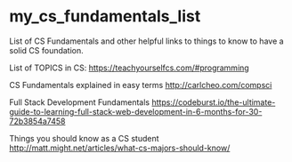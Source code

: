 # my_cs_fundamentals_list
List of CS Fundamentals and other helpful links to things to know to have a solid CS foundation.

List of TOPICS in CS:
https://teachyourselfcs.com/#programming

CS Fundamentals explained in easy terms
http://carlcheo.com/compsci

Full Stack Development Fundamentals
https://codeburst.io/the-ultimate-guide-to-learning-full-stack-web-development-in-6-months-for-30-72b3854a7458

Things you should know as a CS student
http://matt.might.net/articles/what-cs-majors-should-know/

